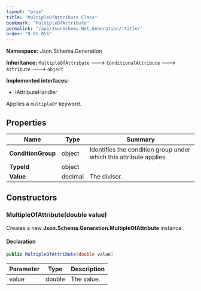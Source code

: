 ```yaml
---
layout: "page"
title: "MultipleOfAttribute Class"
bookmark: "MultipleOfAttribute"
permalink: "/api/JsonSchema.Net.Generation/:title/"
order: "9.05.056"
---
```

**Namespace:** Json.Schema.Generation

**Inheritance:**
`MultipleOfAttribute`
 🡒 
`ConditionalAttribute`
 🡒 
`Attribute`
 🡒 
`object`

**Implemented interfaces:**

- IAttributeHandler

Applies a `multipleOf` keyword.

## Properties

| Name | Type | Summary |
|---|---|---|
| **ConditionGroup** | object | Identifies the condition group under which this attribute applies. |
| **TypeId** | object |  |
| **Value** | decimal | The divisor. |

## Constructors

### MultipleOfAttribute(double value)

Creates a new **Json.Schema.Generation.MultipleOfAttribute** instance.

#### Declaration

```c#
public MultipleOfAttribute(double value)
```

| Parameter | Type | Description |
|---|---|---|
| value | double | The value. |


